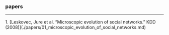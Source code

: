### papers
<hr>
1. [Leskovec, Jure et al. “Microscopic evolution of social networks.” KDD (2008)](./papers/01_microscopic_evolution_of_social_networks.md)

